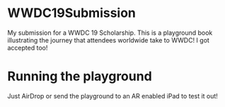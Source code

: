 # WWDC19Submission
My submission for a WWDC 19 Scholarship. This is a playground book illustrating the journey that attendees worldwide take to WWDC! I got accepted too!

# Running the playground
Just AirDrop or send the playground to an AR enabled iPad to test it out!
